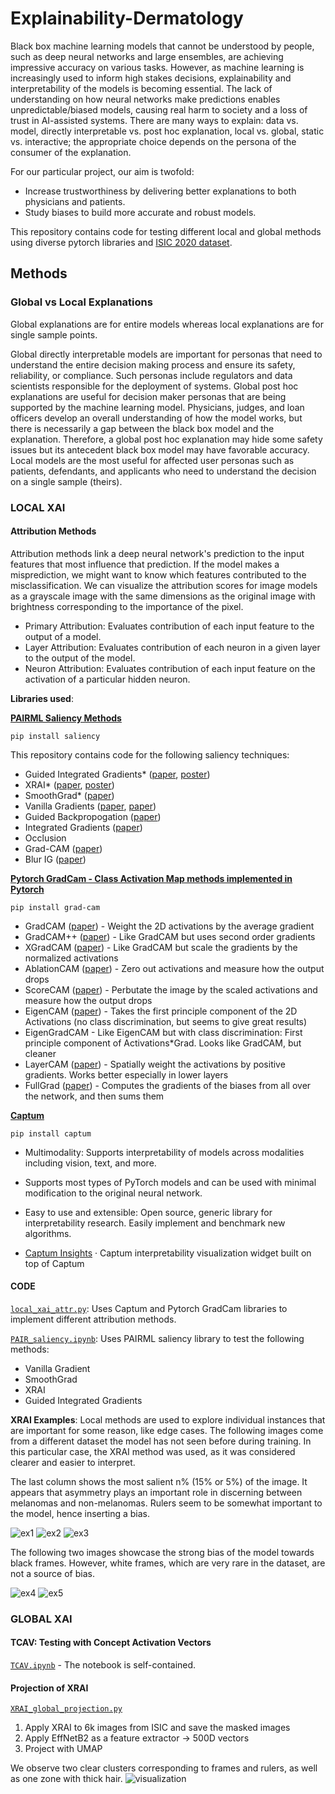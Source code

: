 # Explainability-Dermatology

Black box machine learning models that cannot be understood by people, such as deep neural networks and large ensembles, are achieving impressive accuracy on various tasks. However, as machine learning is increasingly used to inform high stakes decisions, explainability and interpretability of the models is becoming essential. The lack of understanding on how neural networks make predictions enables unpredictable/biased models, causing real harm to society and a loss of trust in AI-assisted systems. There are many ways to explain: data vs. model, directly interpretable vs. post hoc explanation, local vs. global, static vs. interactive; the appropriate choice depends on the persona of the consumer of the explanation.

For our particular project, our aim is twofold:
* Increase trustworthiness by delivering better explanations to both physicians and patients.
* Study biases to build more accurate and robust models.

This repository contains code for testing different local and global methods using diverse pytorch libraries and [ISIC 2020 dataset](https://www.kaggle.com/nroman/melanoma-external-malignant-256).

## Methods

### Global vs Local Explanations

Global explanations are for entire models whereas local explanations are for single sample points.

Global directly interpretable models are important for personas that need to understand the entire decision making process and ensure its safety, reliability, or compliance. Such personas include regulators and data scientists responsible for the deployment of systems. Global post hoc explanations are useful for decision maker personas that are being supported by the machine learning model. Physicians, judges, and loan officers develop an overall understanding of how the model works, but there is necessarily a gap between the black box model and the explanation. Therefore, a global post hoc explanation may hide some safety issues but its antecedent black box model may have favorable accuracy. Local models are the most useful for affected user personas such as patients, defendants, and applicants who need to understand the decision on a single sample (theirs).

### LOCAL XAI

#### Attribution Methods 

Attribution methods link a deep neural network's prediction to the input features that most influence that prediction. If the model makes a misprediction, we might want to know which features contributed to the misclassification. We can visualize the attribution scores for image models as a grayscale image with the same dimensions as the original image with brightness corresponding to the importance of the pixel.

* Primary Attribution: Evaluates contribution of each input feature to the output of a model.
* Layer Attribution: Evaluates contribution of each neuron in a given layer to the output of the model.
* Neuron Attribution: Evaluates contribution of each input feature on the activation of a particular hidden neuron.

**Libraries used**:

**[PAIRML Saliency Methods](https://github.com/pair-code/saliency)**

```pip install saliency```

This repository contains code for the following saliency techniques:

*   Guided Integrated Gradients* ([paper](https://arxiv.org/abs/2106.09788), [poster](https://github.com/PAIR-code/saliency/blob/master/docs/CVPR_Guided_IG_Poster.pdf))
*   XRAI* ([paper](https://arxiv.org/abs/1906.02825), [poster](https://github.com/PAIR-code/saliency/blob/master/docs/ICCV_XRAI_Poster.pdf))
*   SmoothGrad* ([paper](https://arxiv.org/abs/1706.03825))
*   Vanilla Gradients
    ([paper](https://scholar.google.com/scholar?q=Visualizing+higher-layer+features+of+a+deep+network&btnG=&hl=en&as_sdt=0%2C22),
    [paper](https://arxiv.org/abs/1312.6034))
*   Guided Backpropogation ([paper](https://arxiv.org/abs/1412.6806))
*   Integrated Gradients ([paper](https://arxiv.org/abs/1703.01365))
*   Occlusion
*   Grad-CAM ([paper](https://arxiv.org/abs/1610.02391))
*   Blur IG ([paper](https://arxiv.org/abs/2004.03383))

**[Pytorch GradCam - Class Activation Map methods implemented in Pytorch](https://github.com/jacobgil/pytorch-grad-cam)** 

```pip install grad-cam```

*  GradCAM ([paper](https://arxiv.org/abs/1610.02391)) - Weight the 2D activations by the average gradient
*  GradCAM++ ([paper](https://arxiv.org/abs/1710.11063)) - Like GradCAM but uses second order gradients
*  XGradCAM ([paper](https://arxiv.org/abs/2008.02312)) - Like GradCAM but scale the gradients by the normalized activations
*  AblationCAM ([paper](https://ieeexplore.ieee.org/abstract/document/9093360/)) - Zero out activations and measure how the output drops 
*  ScoreCAM ([paper](https://arxiv.org/abs/1910.01279)) -  Perbutate the image by the scaled activations and measure how the output drops
*  EigenCAM ([paper](https://arxiv.org/abs/2008.00299)) - Takes the first principle component of the 2D Activations (no class discrimination, but seems to give great results)
*  EigenGradCAM -  Like EigenCAM but with class discrimination: First principle component of Activations*Grad. Looks like GradCAM, but cleaner
*  LayerCAM ([paper](http://mftp.mmcheng.net/Papers/21TIP_LayerCAM.pdf)) - Spatially weight the activations by positive gradients. Works better especially in lower layers 
*  FullGrad ([paper](https://arxiv.org/abs/1905.00780)) - Computes the gradients of the biases from all over the network, and then sums them


**[Captum](https://captum.ai/)**  

```pip install captum```

* Multimodality: Supports interpretability of models across modalities including vision, text, and more.

* Supports most types of PyTorch models and can be used with minimal modification to the original neural network.

* Easy to use and extensible: Open source, generic library for interpretability research. Easily implement and benchmark new algorithms.

* [Captum Insights](https://captum.ai/docs/captum_insights) · Captum interpretability visualization widget built on top of Captum


#### CODE

 [`local_xai_attr.py`](./local_xai_attr.py): Uses Captum and Pytorch GradCam libraries to implement different attribution methods.
 
 [`PAIR_saliency.ipynb`](./PAIR_saliency.ipynb): Uses PAIRML saliency library to test the following methods:
 * Vanilla Gradient
 * SmoothGrad 
 * XRAI
 * Guided Integrated Gradients
 
**XRAI Examples**:
Local methods are used to explore individual instances that are important for some reason, like edge cases. The following images come from a different dataset the model has not seen before during training. In this particular case, the XRAI method was used, as it was considered clearer and easier to interpret.

The last column shows the most salient n% (15% or 5%) of the image. It appears that asymmetry plays an important role in discerning between melanomas and non-melanomas. Rulers seem to be somewhat important to the model, hence inserting a bias.

![ex1](https://github.com/sandracl72/Explainability-Dermatology/blob/master/docs/centroid_3668.png)
![ex2](https://github.com/sandracl72/Explainability-Dermatology/blob/master/docs/xrai_SAM_2.png)
![ex3](https://github.com/sandracl72/Explainability-Dermatology/blob/master/docs/xrai_SAM_5.png)

The following two images showcase the strong bias of the model towards black frames. However, white frames, which are very rare in the dataset, are not a source of bias.

![ex4](https://github.com/sandracl72/Explainability-Dermatology/blob/master/docs/edge_13403.png)
![ex5](https://github.com/sandracl72/Explainability-Dermatology/blob/master/docs/xrai_SAM_6.png)

### GLOBAL XAI

#### TCAV: Testing with Concept Activation Vectors

 [`TCAV.ipynb`](./TCAV.ipynb) - The notebook is self-contained.

#### Projection of XRAI 

 [`XRAI_global_projection.py`](./XRAI_global_projection.py)
 
 1. Apply XRAI to 6k images from ISIC and save the masked images
 2. Apply EffNetB2 as a feature extractor → 500D vectors
 3. Project with UMAP 

We observe two clear clusters corresponding to frames and rulers, as well as one zone with thick hair.
![visualization](https://github.com/sandracl72/Explainability-Dermatology/blob/master/docs/XAI_CNNembs_from_masked_imgs.PNG)

 


